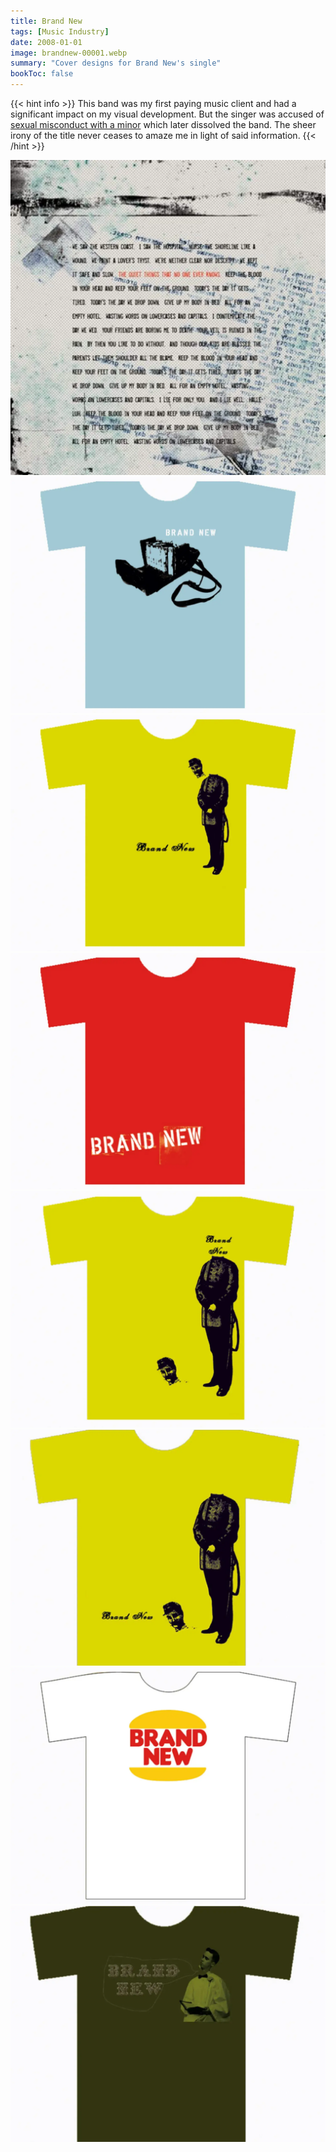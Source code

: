 ```yaml
---
title: Brand New
tags: [Music Industry]
date: 2008-01-01
image: brandnew-00001.webp
summary: "Cover designs for Brand New's single"
bookToc: false
---
```


{{< hint info >}}
This band was my first paying music client and had a significant impact on my visual development. But the singer was accused of [sexual misconduct with a minor](https://uproxx.com/music/brand-new-jesse-lacey-sexual-misconduct-allegations/) which later dissolved the band. The sheer irony of the title never ceases to amaze me in light of said information.
{{< /hint >}}

![](brandnew-00002.webp)
![](brandnew-00003.webp)
![](brandnew-00004.webp)
![](brandnew-00005.webp)
![](brandnew-00006.webp)
![](brandnew-00007.webp)
![](brandnew-00009.webp)
![](brandnew-00010.webp)